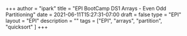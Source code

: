+++
author = "ipark"
title = "EPI BootCamp DS1 Arrays - Even Odd Partitioning"
date =  2021-06-11T15:27:31-07:00
draft =  false
type = "EPI"
layout = "EPI"
description = ""
tags = ["EPI", "arrays", "partition", "quicksort"
]
+++
<script src="https://gist.github.com/ipark-CS/5ba083919adb3efd1684d4414ddcf485.js"></script>

